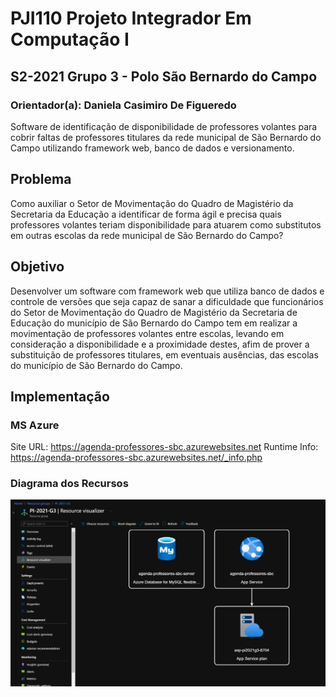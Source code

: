 # PJI110 Projeto Integrador Em Computação I 
## S2-2021 Grupo 3 - Polo São Bernardo do Campo 
### Orientador(a): Daniela Casimiro De Figueredo
Software de identificação de disponibilidade de professores volantes para cobrir faltas de professores titulares da rede municipal de São Bernardo do Campo utilizando framework web, banco de dados e versionamento.

## Problema
Como auxiliar o Setor de Movimentação do Quadro de Magistério da Secretaria da Educação a identificar de forma ágil e precisa quais professores volantes teriam disponibilidade para atuarem como substitutos em outras escolas da rede municipal de São Bernardo do Campo?

## Objetivo
Desenvolver um software com framework web que utiliza banco de dados e controle de versões que seja capaz de sanar a dificuldade que funcionários do Setor de Movimentação do Quadro de Magistério da Secretaria de Educação do município de São Bernardo do Campo tem em realizar a movimentação de professores volantes entre escolas, levando em consideração a disponibilidade e a proximidade destes, afim de prover a substituição de professores titulares, em eventuais ausências, das escolas do município de São Bernardo do Campo.

## Implementação
### MS Azure
Site URL: https://agenda-professores-sbc.azurewebsites.net
Runtime Info: https://agenda-professores-sbc.azurewebsites.net/_info.php

### Diagrama dos Recursos
![plot](./docs/azure-print-3.jpeg)

